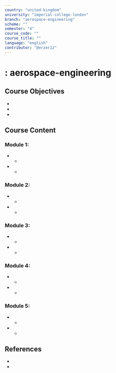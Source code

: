 ```yaml
---
country: "united-kingdom"
university: "imperial-college-london"
branch: "aerospace-engineering"
scheme: ""
semester: "4"
course_code: ""
course_title: ""
language: "english"
contributor: "@erzer12"
---
```

# : aerospace-engineering

## Course Objectives
* 
* 
* 

## Course Content
### Module 1: 
* 
  - 
* 
  - 

### Module 2: 
* 
  - 
* 
  - 

### Module 3: 
* 
  - 
* 
  - 

### Module 4: 
* 
  - 
* 
  - 

### Module 5: 
* 
  - 
* 
  - 

## References
* 
* 
